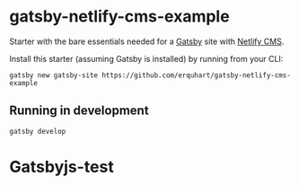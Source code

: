 # gatsby-netlify-cms-example
Starter with the bare essentials needed for a [Gatsby](https://www.gatsbyjs.org/) site with [Netlify
CMS](https://netlifycms.org).

Install this starter (assuming Gatsby is installed) by running from your CLI:
```
gatsby new gatsby-site https://github.com/erquhart/gatsby-netlify-cms-example
```

## Running in development
`gatsby develop`
# Gatsbyjs-test
